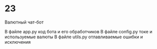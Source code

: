 # 23
Валютный чат-бот


В файле app.py код бота и его обработчиков
В файле config.py токе и используемые валюты
В файле utils.py отлавливаемые ошибки и исключения
